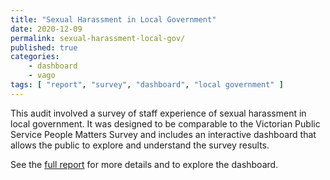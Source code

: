 ```yaml
---
title: "Sexual Harassment in Local Government"
date: 2020-12-09
permalink: sexual-harassment-local-gov/
published: true
categories:
    - dashboard
    - vago
tags: [ "report", "survey", "dashboard", "local government" ]
---
```


This audit involved a survey of staff experience of sexual harassment in local government. It was designed to be comparable to the Victorian Public Service People Matters Survey and includes an interactive dashboard that allows the public to explore and understand the survey results.

See the [full report](https://www.audit.vic.gov.au/report/sexual-harassment-local-government?) for more details and to explore the dashboard.